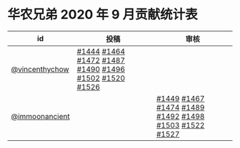 # 华农兄弟 2020 年 9 月贡献统计表

| id | 投稿 | 审核 |
| -- | --- | --- |
| [@vincenthychow](https://github.com/vincenthychow) | [#1444](/../../issues/1444) [#1464](/../../issues/1464) [#1472](/../../issues/1472) [#1487](/../../issues/1487) [#1490](/../../issues/1490) [#1496](/../../issues/1496) [#1502](/../../issues/1502) [#1520](/../../issues/1520) [#1526](/../../issues/1526) | |
| [@immoonancient](https://github.com/immoonancient) | | [#1449](/../../issues/1449) [#1467](/../../issues/1467) [#1474](/../../issues/1474) [#1489](/../../issues/1489) [#1492](/../../issues/1492) [#1498](/../../issues/1498) [#1503](/../../issues/1503) [#1522](/../../issues/1522) [#1527](/../../issues/1527) |